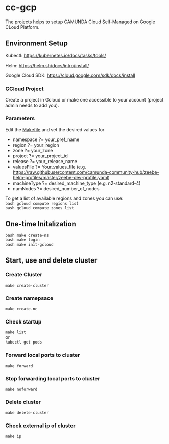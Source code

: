 # cc-gcp

The projects helps to setup CAMUNDA Cloud Self-Managed on Google CLoud Platform.


## Environment Setup

Kubectl: https://kubernetes.io/docs/tasks/tools/

Helm: https://helm.sh/docs/intro/install/

Google Cloud SDK: https://cloud.google.com/sdk/docs/install


### GCloud Project
Create a project in Gcloud or make one accessible to your account (project admin needs to add you).

### Parameters

Edit the [Makefile](/Makefile) and set the desired values for 

- namespace ?= your_pref_name   
- region ?= your_region   
- zone ?= your_zone   
- project ?= your_project_id   
- release ?= your_release_name  
- valuesFile ?= Your_values_file (e.g. https://raw.githubusercontent.com/camunda-community-hub/zeebe-helm-profiles/master/zeebe-dev-profile.yaml)  
- machineType ?= desired_machine_type (e.g. n2-standard-4)  
- numNodes ?= desired_number_of_nodes

To get a list of available regions and zones you can use:  
```bash gcloud compute regions list```   
```bash gcloud compute zones list```

## One-time Initalization
```bash make create-ns```  
```bash make login```  
```bash make init-gcloud```    


## Start, use and delete cluster

### Create Cluster
```make create-cluster```

### Create namepsace
```make create-nc```

### Check startup
```make list```  
or  
```kubectl get pods```

### Forward local ports to cluster
```make forward```

### Stop forwarding local ports to cluster
```make noforward```

### Delete cluster
```make delete-cluster```

### Check external ip of cluster
```make ip```